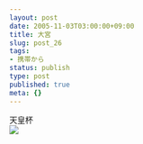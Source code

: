 ```yaml
---
layout: post
date: 2005-11-03T03:00:00+09:00
title: 大宮
slug: post_26
tags:
- 携帯から
status: publish
type: post
published: true
meta: {}
---
```

<div class="caption">天皇杯
</div>
<div class="photo"><img src="http://wo.skr.jp/images/uploads/blog-photo-1130994582.34-0.jpg" /></div>
